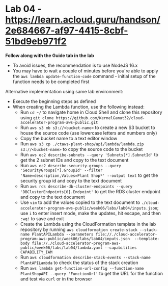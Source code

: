 # Lab 04 - https://learn.acloud.guru/handson/2e684667-af97-4415-8cbf-51bd9eb971f2

**Follow along with the Guide tab in the lab**

* To avoid issues, the recommendation is to use NodeJS 16.x
* You may have to wait a couple of minutes before you're able to apply the `aws lambda update-function-code` command - initial setup of the function needs to be completed first

Alternative implementation using same lab environment:

* Execute the beginning steps as defined
* When creating the Lambda function, use the following instead:
    - Run `cd ~/` to navigate home in Cloud Shell and clone this repository using `git clone https://github.com/KernelGamut32/cloud-accelerator-program-aws-public.git`
    - Run `aws s3 mb s3://<bucket-name>` to create a new S3 bucket to house the source code (use lowercase letters and numbers only)
    - Copy the bucket name to a text editor window
    - Run `aws s3 cp ./ctaws-plant-shop/api/lambda/lambda.zip s3://<bucket-name>` to copy the source code to the bucket
    - Run `aws ec2 describe-subnets --query 'Subnets[*].SubnetId'` to get the 2 subnet IDs and copy to the text document
    - Run `aws ec2 describe-security-groups --query 'SecurityGroups[*].GroupId' --filter 'Name=description,Values=Plant Shop*' --output text` to get the security group id and copy to the text document
    - Run `aws rds describe-db-cluster-endpoints --query 'DBClusterEndpoints[0].Endpoint'` to get the RDS cluster endpoint and copy to the text document
    - Use `vim` to add the values copied to the text document to `./cloud-accelerator-program-aws-public/week06/labs/lab04/inputs.json`; use `i` to enter insert mode, make the updates, hit escape, and then `:wq!` to save and exit
    - Create the Lambda using the CloudFormation template in the lab repository by running `aws cloudformation create-stack --stack-name PlantAPILambda --parameters file://./cloud-accelerator-program-aws-public/week06/labs/lab04/inputs.json  --template-body file://./cloud-accelerator-program-aws-public/week06/labs/lab04/lambda.yaml --capabilities CAPABILITY_IAM`
    - Run `aws cloudformation describe-stack-events --stack-name PlantAPILambda` to check the status of the stack creation
    - Run `aws lambda get-function-url-config --function-name PlantShopAPI --query 'FunctionUrl'` to get the URL for the function and test via `curl` or in the browser
